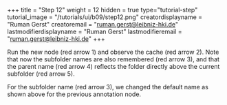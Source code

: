 +++
title = "Step 12"
weight = 12
hidden = true
type="tutorial-step"
tutorial_image = "/tutorials/ui/b09/step12.png"
creatordisplayname = "Ruman Gerst"
creatoremail = "ruman.gerst@leibniz-hki.de"
lastmodifierdisplayname = "Ruman Gerst"
lastmodifieremail = "ruman.gerst@leibniz-hki.de"
+++

Run the new node (red arrow 1) and observe the cache (red arrow 2). Note that now the subfolder names are also remembered (red arrow 3), and that the parent name (red arrow 4) reflects the folder directly above the current subfolder (red arrow 5). 

For the subfolder name (red arrow 3), we changed the default name as shown above for the previous annotation node. 